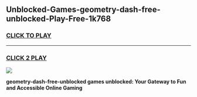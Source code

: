 
## Unblocked-Games-geometry-dash-free-unblocked-Play-Free-1k768
<h3>
<a href="https://premium76.site?title=geometry-dash-free-unblocked&ref=12A">CLICK TO PLAY</a></h3>
<hr>

<h3>
<a href="https://premium76.site?title=geometry-dash-free-unblocked&ref=12A">CLICK 2 PLAY</a>
  
</h3>

<a href="https://premium76.site?title=geometry-dash-free-unblocked&ref=12A"><img src="https://clearcache.store/games.png"></a>


**geometry-dash-free-unblocked games unblocked: Your Gateway to Fun and Accessible Online Gaming**
